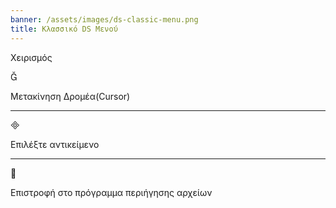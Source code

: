 ```yaml
---
banner: /assets/images/ds-classic-menu.png
title: Κλασσικό DS Μενού
---
```


<div id="controls" class="section-title">Χειρισμός</div>
<div class="section-body">
    <div class="button-action-group">
        <p class="button-action button">&#xE006;</p>
        <p class="button-action-text">Μετακίνηση Δρομέα(Cursor)</p>
    </div>
    <hr>
    <div class="button-action-group">
        <p class="button-action button">&#xE000;</p>
        <p class="button-action-text">Επιλέξτε αντικείμενο</p>
    </div>
    <hr>
    <div class="button-action-group">
        <p class="button-action button">&#xE001;</p>
        <p class="button-action-text">Επιστροφή στο πρόγραμμα περιήγησης αρχείων</p>
    </div>
</div>
